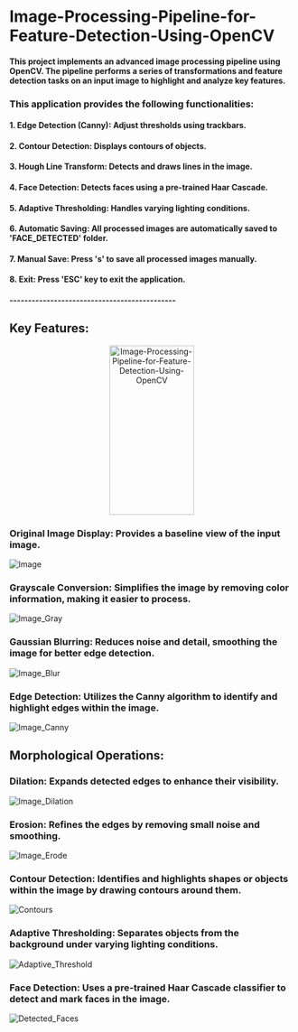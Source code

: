 # Image-Processing-Pipeline-for-Feature-Detection-Using-OpenCV

#### This project implements an advanced image processing pipeline using OpenCV. The pipeline performs a series of transformations and feature detection tasks on an input image to highlight and analyze key features.
### This application provides the following functionalities:
#### 1. Edge Detection (Canny): Adjust thresholds using trackbars.
#### 2. Contour Detection: Displays contours of objects.
#### 3. Hough Line Transform: Detects and draws lines in the image.
#### 4. Face Detection: Detects faces using a pre-trained Haar Cascade.
#### 5. Adaptive Thresholding: Handles varying lighting conditions.
#### 6. Automatic Saving: All processed images are automatically saved to 'FACE_DETECTED' folder.
#### 7. Manual Save: Press 's' to save all processed images manually.
#### 8. Exit: Press 'ESC' key to exit the application.
#### --------------------------------------------- 

## Key Features:
<div style="text-align: center;">
  <img src="https://github.com/user-attachments/assets/3934426d-fefe-4c3f-b795-433bf82ea82c" alt="Image-Processing-Pipeline-for-Feature-Detection-Using-OpenCV" width="150" height="300"/>
</div>


### Original Image Display: Provides a baseline view of the input image.
![Image](https://github.com/user-attachments/assets/0a0f092d-1124-4d59-9554-ffbcadd72163)

### Grayscale Conversion: Simplifies the image by removing color information, making it easier to process.
![Image_Gray](https://github.com/user-attachments/assets/9d20cf14-9f29-4f43-8321-73a1965f8718)

### Gaussian Blurring: Reduces noise and detail, smoothing the image for better edge detection.
![Image_Blur](https://github.com/user-attachments/assets/1f05a19f-41f7-4359-8732-6cba7cf077c3)

### Edge Detection: Utilizes the Canny algorithm to identify and highlight edges within the image.
![Image_Canny](https://github.com/user-attachments/assets/c17de9ed-4d4b-4e83-890e-053fa6932f85)

## Morphological Operations:
### Dilation: Expands detected edges to enhance their visibility.
![Image_Dilation](https://github.com/user-attachments/assets/f7f126f6-6c23-4b9f-8d94-7c7f9939be9e)

### Erosion: Refines the edges by removing small noise and smoothing.
![Image_Erode](https://github.com/user-attachments/assets/29dbe26f-4dda-4498-ad22-7256b2a8d51a)

### Contour Detection: Identifies and highlights shapes or objects within the image by drawing contours around them.
![Contours](https://github.com/user-attachments/assets/7f5d914c-6f10-49ab-a890-ebee327c109b)

### Adaptive Thresholding: Separates objects from the background under varying lighting conditions.
![Adaptive_Threshold](https://github.com/user-attachments/assets/501e8b5e-a62b-4177-a07b-3a4ddf65ed9b)

### Face Detection: Uses a pre-trained Haar Cascade classifier to detect and mark faces in the image.
![Detected_Faces](https://github.com/user-attachments/assets/a0e02308-516b-4aff-afe3-34185b338a75)


